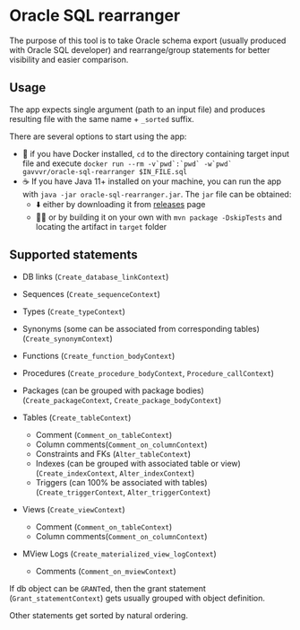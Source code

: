 Oracle SQL rearranger
===

The purpose of this tool is to take Oracle schema export 
(usually produced with Oracle SQL developer)
and rearrange/group statements 
for better visibility and easier comparison.

Usage
---

The app expects single argument (path to an input file) 
and produces resulting file with the same name + `_sorted` suffix.

There are several options to start using the app:

- 🐳 if you have Docker installed, `cd` to the directory containing target input file 
  and execute ``docker run --rm -v`pwd`:`pwd` -w`pwd` gavvvr/oracle-sql-rearranger $IN_FILE.sql``
- ☕️ If you have Java 11+ installed on your machine, you can run the app with `java -jar oracle-sql-rearranger.jar`. 
  The `jar` file can be obtained:
  - ⬇️ either by downloading it from [releases](https://github.com/gavvvr/oracle-sql-rearranger/releases) page
  - 👨‍💻 or by building it on your own with `mvn package -DskipTests` and locating the artifact in `target` folder

Supported statements
---

- DB links (`Create_database_linkContext`)
- Sequences (`Create_sequenceContext`)
- Types (`Create_typeContext`)
- Synonyms (some can be associated from corresponding tables) (`Create_synonymContext`)

- Functions (`Create_function_bodyContext`)
- Procedures (`Create_procedure_bodyContext`, `Procedure_callContext`)
- Packages (can be grouped with package bodies) (`Create_packageContext`, `Create_package_bodyContext`)

- Tables (`Create_tableContext`)
    - Comment (`Comment_on_tableContext`)
    - Column comments(`Comment_on_columnContext`)
    - Constraints and FKs (`Alter_tableContext`)
    - Indexes (can be grouped with associated table or view) (`Create_indexContext`, `Alter_indexContext`)
    - Triggers (can 100% be associated with tables) (`Create_triggerContext`, `Alter_triggerContext`)
- Views (`Create_viewContext`)
    - Comment (`Comment_on_tableContext`)
    - Column comments(`Comment_on_columnContext`)

- MView Logs (`Create_materialized_view_logContext`)
    - Comments (`Comment_on_mviewContext`)

If db object can be `GRANT`ed, then the grant statement (`Grant_statementContext`)
gets usually grouped with object definition.

Other statements get sorted by natural ordering.
